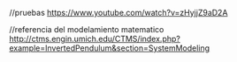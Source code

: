 //pruebas
https://www.youtube.com/watch?v=zHyjjZ9aD2A

//referencia del modelamiento matematico
http://ctms.engin.umich.edu/CTMS/index.php?example=InvertedPendulum&section=SystemModeling
